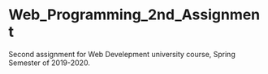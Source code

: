 # Web_Programming_2nd_Assignment
 Second assignment for Web Develepment university course, Spring Semester of 2019-2020.

